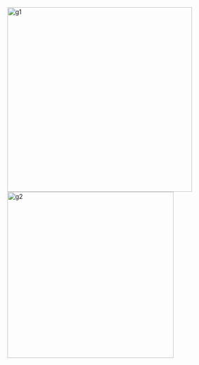 <img width="420" alt="g1" src="https://github.com/user-attachments/assets/a4e23d62-77ed-4888-b7b9-ad544f8d7e75" />
<img width="378" alt="g2" src="https://github.com/user-attachments/assets/e7b9d77e-1469-432f-8d0f-45e795ee3f3c" />
